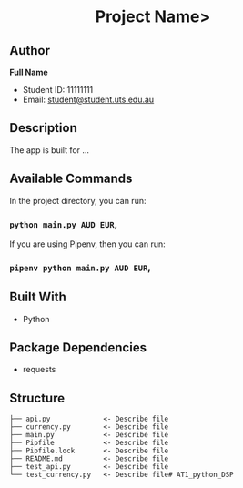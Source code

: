 <h1 align="center">Project Name></h1>

## Author

**Full Name**

- Student ID: 11111111
- Email: student@student.uts.edu.au

## Description
The app is built for ...

## Available Commands

In the project directory, you can run:

### `python main.py AUD EUR`,

If you are using Pipenv, then you can run:

### `pipenv python main.py AUD EUR`,

## Built With

- Python

## Package Dependencies

- requests

## Structure

    ├── api.py             <- Describe file
    ├── currency.py        <- Describe file
    ├── main.py            <- Describe file
    ├── Pipfile            <- Describe file
    ├── Pipfile.lock       <- Describe file
    ├── README.md          <- Describe file
    ├── test_api.py        <- Describe file
    └── test_currency.py   <- Describe file# AT1_python_DSP
